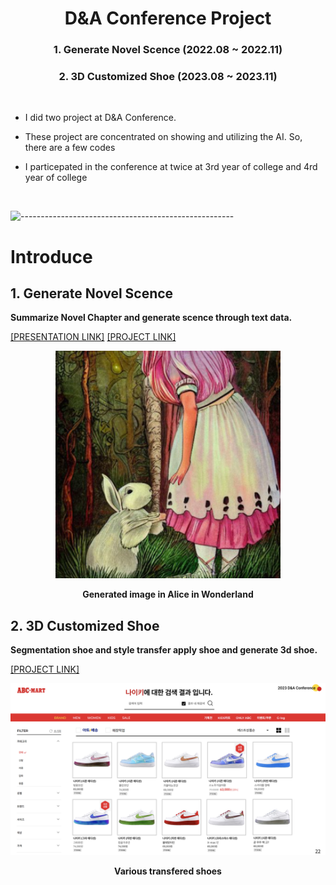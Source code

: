<h1 align = "center"> D&A Conference Project </h1>

<div align="center">

### 1. Generate Novel Scence (2022.08 ~ 2022.11)


### 2. 3D Customized Shoe (2023.08 ~ 2023.11)
</div>

<br>

- I did two project at D&A Conference.

- These project are concentrated on showing and utilizing the AI. So, there are a few codes

- I particepated in the conference at twice at 3rd year of college and 4rd year of college

<br>


![-----------------------------------------------------](https://raw.githubusercontent.com/andreasbm/readme/master/assets/lines/rainbow.png)


<h1 align="left"> Introduce </h1>

## 1. Generate Novel Scence
**Summarize Novel Chapter and generate scence through text data.**

[[PRESENTATION LINK]](https://www.youtube.com/watch?v=DWKVIOXZ92w&t=8s) [[PROJECT LINK]](https://github.com/Go-MinSeong/Conference/tree/main/Generate_Novel_Scenes) 



<div align="center">

![stronghold logo](Generate_Novel_Scence/result4.png)

**Generated image in Alice in Wonderland**

</div>

## 2. 3D Customized Shoe
**Segmentation shoe and style transfer apply shoe and generate 3d shoe.**

[[PROJECT LINK]](https://github.com/Go-MinSeong/Conference/tree/main/3D_Customized_Shoe)
<br>

<div align="center">

![stronghold logo](3D_Customized_Shoe/result2.png)

**Various transfered shoes**

</div>
